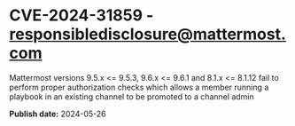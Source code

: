 # CVE-2024-31859 - responsibledisclosure@mattermost.com

Mattermost versions 9.5.x <= 9.5.3, 9.6.x <= 9.6.1 and 8.1.x <= 8.1.12 fail to perform proper authorization checks which allows a member running a playbook in an existing channel to be promoted to a channel admin

**Publish date:** 2024-05-26
